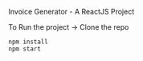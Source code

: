 Invoice Generator - A ReactJS Project

To Run the project
-> Clone the repo
```
npm install
npm start
```
